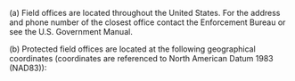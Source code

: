 (a) Field offices are located throughout the United States. For the address and phone number of the closest office contact the Enforcement Bureau or see the U.S. Government Manual.

(b) Protected field offices are located at the following geographical coordinates (coordinates are referenced to North American Datum 1983 (NAD83)):
                      

